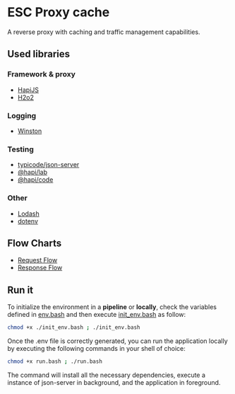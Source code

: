 # ESC Proxy cache

A reverse proxy with caching and traffic management capabilities.

## Used libraries

### Framework & proxy

- [HapiJS](https://github.com/hapijs/hapi)
- [H2o2](https://github.com/hapijs/h2o2)

### Logging

- [Winston](https://github.com/winstonjs/winston)

### Testing

- [typicode/json-server](https://github.com/typicode/json-server)
- [@hapi/lab](https://hapi.dev/family/lab)
- [@hapi/code](https://hapi.dev/family/code)

### Other

- [Lodash](https://github.com/winstonjs/winston)
- [dotenv](https://github.com/winstonjs/winston)

## Flow Charts

- [Request Flow](./docs/flow-charts/request-flow.html)
- [Response Flow](./docs/flow-charts/response-flow.html)

## Run it

To initialize the environment in a **pipeline** or **locally**, check the variables defined in [env.bash](./env.bash) and then execute [init_env.bash](./init_env.bash)  as follow:

```bash
chmod +x ./init_env.bash ; ./init_env.bash
```

Once the .env file is correctly generated, you can run the application locally by executing the following commands in your shell of choice:

```bash
chmod +x run.bash ; ./run.bash
```

The command will install all the necessary dependencies, execute a instance of json-server in background, and the application in foreground.

